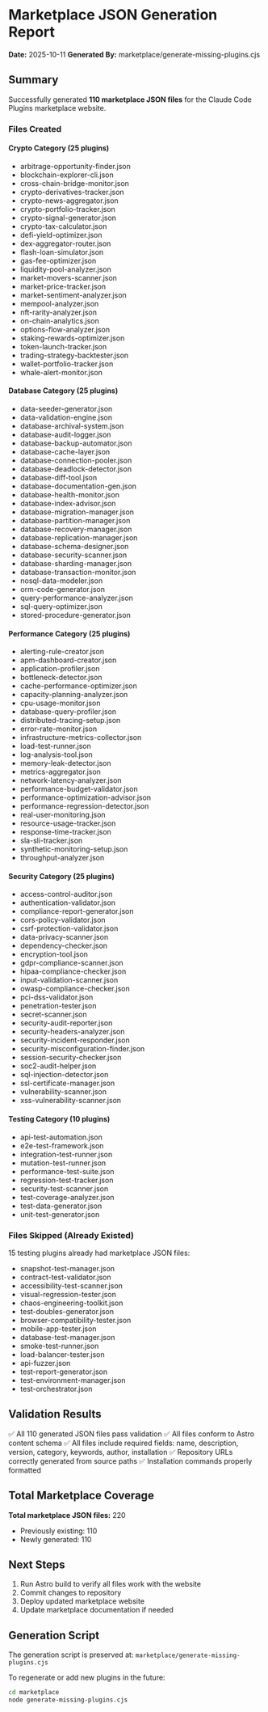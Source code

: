 # Marketplace JSON Generation Report

**Date:** 2025-10-11
**Generated By:** marketplace/generate-missing-plugins.cjs

## Summary

Successfully generated **110 marketplace JSON files** for the Claude Code Plugins marketplace website.

### Files Created

#### Crypto Category (25 plugins)
- arbitrage-opportunity-finder.json
- blockchain-explorer-cli.json
- cross-chain-bridge-monitor.json
- crypto-derivatives-tracker.json
- crypto-news-aggregator.json
- crypto-portfolio-tracker.json
- crypto-signal-generator.json
- crypto-tax-calculator.json
- defi-yield-optimizer.json
- dex-aggregator-router.json
- flash-loan-simulator.json
- gas-fee-optimizer.json
- liquidity-pool-analyzer.json
- market-movers-scanner.json
- market-price-tracker.json
- market-sentiment-analyzer.json
- mempool-analyzer.json
- nft-rarity-analyzer.json
- on-chain-analytics.json
- options-flow-analyzer.json
- staking-rewards-optimizer.json
- token-launch-tracker.json
- trading-strategy-backtester.json
- wallet-portfolio-tracker.json
- whale-alert-monitor.json

#### Database Category (25 plugins)
- data-seeder-generator.json
- data-validation-engine.json
- database-archival-system.json
- database-audit-logger.json
- database-backup-automator.json
- database-cache-layer.json
- database-connection-pooler.json
- database-deadlock-detector.json
- database-diff-tool.json
- database-documentation-gen.json
- database-health-monitor.json
- database-index-advisor.json
- database-migration-manager.json
- database-partition-manager.json
- database-recovery-manager.json
- database-replication-manager.json
- database-schema-designer.json
- database-security-scanner.json
- database-sharding-manager.json
- database-transaction-monitor.json
- nosql-data-modeler.json
- orm-code-generator.json
- query-performance-analyzer.json
- sql-query-optimizer.json
- stored-procedure-generator.json

#### Performance Category (25 plugins)
- alerting-rule-creator.json
- apm-dashboard-creator.json
- application-profiler.json
- bottleneck-detector.json
- cache-performance-optimizer.json
- capacity-planning-analyzer.json
- cpu-usage-monitor.json
- database-query-profiler.json
- distributed-tracing-setup.json
- error-rate-monitor.json
- infrastructure-metrics-collector.json
- load-test-runner.json
- log-analysis-tool.json
- memory-leak-detector.json
- metrics-aggregator.json
- network-latency-analyzer.json
- performance-budget-validator.json
- performance-optimization-advisor.json
- performance-regression-detector.json
- real-user-monitoring.json
- resource-usage-tracker.json
- response-time-tracker.json
- sla-sli-tracker.json
- synthetic-monitoring-setup.json
- throughput-analyzer.json

#### Security Category (25 plugins)
- access-control-auditor.json
- authentication-validator.json
- compliance-report-generator.json
- cors-policy-validator.json
- csrf-protection-validator.json
- data-privacy-scanner.json
- dependency-checker.json
- encryption-tool.json
- gdpr-compliance-scanner.json
- hipaa-compliance-checker.json
- input-validation-scanner.json
- owasp-compliance-checker.json
- pci-dss-validator.json
- penetration-tester.json
- secret-scanner.json
- security-audit-reporter.json
- security-headers-analyzer.json
- security-incident-responder.json
- security-misconfiguration-finder.json
- session-security-checker.json
- soc2-audit-helper.json
- sql-injection-detector.json
- ssl-certificate-manager.json
- vulnerability-scanner.json
- xss-vulnerability-scanner.json

#### Testing Category (10 plugins)
- api-test-automation.json
- e2e-test-framework.json
- integration-test-runner.json
- mutation-test-runner.json
- performance-test-suite.json
- regression-test-tracker.json
- security-test-scanner.json
- test-coverage-analyzer.json
- test-data-generator.json
- unit-test-generator.json

### Files Skipped (Already Existed)

15 testing plugins already had marketplace JSON files:
- snapshot-test-manager.json
- contract-test-validator.json
- accessibility-test-scanner.json
- visual-regression-tester.json
- chaos-engineering-toolkit.json
- test-doubles-generator.json
- browser-compatibility-tester.json
- mobile-app-tester.json
- database-test-manager.json
- smoke-test-runner.json
- load-balancer-tester.json
- api-fuzzer.json
- test-report-generator.json
- test-environment-manager.json
- test-orchestrator.json

## Validation Results

✅ All 110 generated JSON files pass validation
✅ All files conform to Astro content schema
✅ All files include required fields: name, description, version, category, keywords, author, installation
✅ Repository URLs correctly generated from source paths
✅ Installation commands properly formatted

## Total Marketplace Coverage

**Total marketplace JSON files:** 220
- Previously existing: 110
- Newly generated: 110

## Next Steps

1. Run Astro build to verify all files work with the website
2. Commit changes to repository
3. Deploy updated marketplace website
4. Update marketplace documentation if needed

## Generation Script

The generation script is preserved at: `marketplace/generate-missing-plugins.cjs`

To regenerate or add new plugins in the future:
```bash
cd marketplace
node generate-missing-plugins.cjs
```
